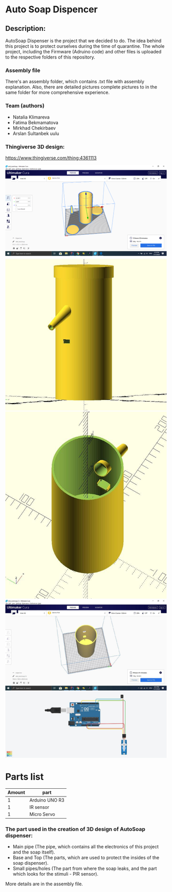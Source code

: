# Auto Soap Dispencer
## Description:
AutoSoap Dispenser is the project that we decided to do. 
The idea behind this project is to protect ourselves during the time of quarantine.
The whole project, including the Firmware (Adruino code) and other files is uploaded to the respective folders of this repository.

### Assembly file
There's an assembly folder, which contains .txt file with assembly explanation. Also, there are detailed pictures complete pictures to in the same folder for more comprehensive experience.

### Team (authors)
* Natalia Klimareva
* Fatima Bekmamatova
* Mirkhad Chekirbaev
* Arslan Sultanbek uulu

### Thingiverse 3D design:
https://www.thingiverse.com/thing:4361113

<img src="Images%20of%20SCAD%2C%20STL%2C%20and%20Firmware/The%20whole%20hardware%20in%20Cura%20slicer.png">
<img src="Assembly/Complete%20Autosoap%20images/Assembled%20Autosoap%20side.jpg">

<img src="Assembly/Complete%20Autosoap%20images/Assembled%20Autosoap%20top.jpg">
<img src="Images%20of%20SCAD%2C%20STL%2C%20and%20Firmware/Main%20part%20in%20Cura%20slicer%20top.jpg">
<img src="Images%20of%20SCAD%2C%20STL%2C%20and%20Firmware/Circuit%20image.jpg">


# Parts list
| Amount |    part      |
|--------|--------------|
|   1    |Arduino UNO R3|
|   1    |IR sensor     |
|   1    |Micro Servo   |

### The part used in the creation of 3D design of AutoSoap dispenser:

* Main pipe (The pipe, which contains all the electronics of this project and the soap itself).
* Base and Top (The parts, which are used to protect the insides of the soap dispenser).
* Small pipes/holes (The part from where the soap leaks, and the part which looks for the stimuli - PIR sensor).

More details are in the assembly file.
